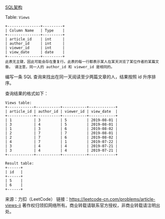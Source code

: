 [SQL架构](https://github.com/Zhenghao-Liu/LeetCode_problem-and-solution/blob/master/1149.文章浏览II/PROBLEM.sql)

Table: ```Views```
```
+---------------+---------+
| Column Name   | Type    |
+---------------+---------+
| article_id    | int     |
| author_id     | int     |
| viewer_id     | int     |
| view_date     | date    |
+---------------+---------+
此表无主键，因此可能会存在重复行。此表的每一行都表示某人在某天浏览了某位作者的某篇文章。 请注意，同一人的 author_id 和 viewer_id 是相同的。
```

编写一条 SQL 查询来找出在同一天阅读至少两篇文章的人，结果按照 id 升序排序。

查询结果的格式如下：
```
Views table:
+------------+-----------+-----------+------------+
| article_id | author_id | viewer_id | view_date  |
+------------+-----------+-----------+------------+
| 1          | 3         | 5         | 2019-08-01 |
| 3          | 4         | 5         | 2019-08-01 |
| 1          | 3         | 6         | 2019-08-02 |
| 2          | 7         | 7         | 2019-08-01 |
| 2          | 7         | 6         | 2019-08-02 |
| 4          | 7         | 1         | 2019-07-22 |
| 3          | 4         | 4         | 2019-07-21 |
| 3          | 4         | 4         | 2019-07-21 |
+------------+-----------+-----------+------------+

Result table:
+------+
| id   |
+------+
| 5    |
| 6    |
+------+
```

来源：力扣（LeetCode）
链接：https://leetcode-cn.com/problems/article-views-ii
著作权归领扣网络所有。商业转载请联系官方授权，非商业转载请注明出处。
